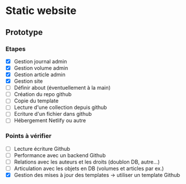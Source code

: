 # Static website

## Prototype

### Etapes

- [x] Gestion journal admin
- [x] Gestion volume admin
- [x] Gestion article admin
- [x] Gestion site
- [ ] Définir about (éventuellement à la main)
- [ ] Création du repo github
- [ ] Copie du template
- [ ] Lecture d'une collection depuis github
- [ ] Ecriture d'un fichier dans github
- [ ] Hébergement Netlify ou autre

### Points à vérifier

- [ ] Lecture écriture Github
- [ ] Performance avec un backend Github
- [ ] Relations avec les auteurs et les droits (doublon DB, autre...)
- [ ] Articulation avec les objets en DB (volumes et articles par ex.)
- [x] Gestion des mises à jour des templates -> utiliser un template Github
